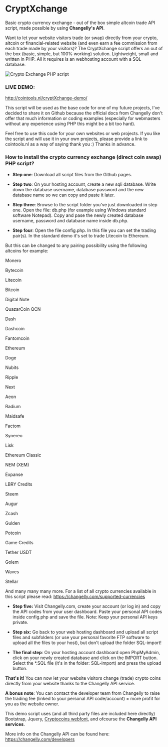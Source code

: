 # CryptXchange
Basic crypto currency exchange - out of the box simple altcoin trade API script, made possible by using **Changelly's API**.

Want to let your website visitors trade (or swap) directly from your crypto, altcoin or financial-related website (and even earn a fee commission from each trade made by your visitors)?
The CryptXchange script offers an out of the box (basic, simple, but 100% working) solution. Lightweight, small and written in PHP. All it requires is an webhosting account with a SQL database.

![Crypto Exchange PHP script](http://cointools.nl/uploads/cryptXchange1.jpg)

### LIVE DEMO: ###
http://cointools.nl/cryptXchange-demo/

This script will be used as the base code for one of my future projects, I've decided to share it on Github because the official docs from Changelly don't offer that much information or coding examples (especially for webmasters without any experience using PHP this might be a bit too hard).

Feel free to use this code for your own websites or web projects. If you like the script and will use it in your own projects, please provide a link to cointools.nl as a way of saying thank you :)
Thanks in advance.

### How to install the crypto currency exchange (direct coin swap) PHP script?

- **Step one**: Download all script files from the Github pages.

- **Step two**: On your hosting account, create a new sqli database. Write down the database username, database password and the new database name so we can copy and paste it later.

- **Step three**: Browse to the script folder you've just downloaded in step one. Open the file: db.php (for example using Windows standard software Notepad).
Copy and pase the newly created database username, password and database name inside db.php.

- **Step four**: Open the file config.php.
In this file you can set the trading pair(s). In the standard demo it's set to trade Litecoin to Ethereum. 

But this can be changed to any pairing possibility using the following altcoins for example:

Monero

Bytecoin

Litecoin

Bitcoin

Digital Note

QuazarCoin QCN

Dash

Dashcoin

Fantomcoin

Ethereum

Doge

Nubits

Ripple

Next

Aeon

Radium

Maidsafe

Factom

Synereo

Lisk

Ethereum Classic

NEM (XEM)

Expanse

LBRY Credits

Steem

Augur

Zcash

Gulden

Potcoin

Game Credits

Tether USDT

Golem

Waves

Stellar

And many many many more.
For a list of all crypto currencies available in this script please read: https://changelly.com/supported-currencies

- **Step five:** Visit Changelly.com, create your account (or log in) and copy the API codes from your user dashboard.
Paste your personal API codes inside config.php and save the file. Note: Keep your personal API keys private.

- **Step six:** Go back to your web hosting dashboard and upload all script files and subfolders (or use your personal favorite FTP software to upload all the files to your host), but don't upload the folder SQL-import!

- **The final step**: On your hosting account dashboard open PhpMyAdmin, click on your newly created database and click on the IMPORT button. Select the *.SQL file (it's in the folder: SQL-import) and press the upload button.



**That's it!** You can now let your website visitors change (trade) crypto coins directly from your website thanks to the Changelly API service.

**A bonus note**: You can contact the developer team from Changelly to raise the trading fee (linked to your personal API code/account) = more profit for you as the website owner.

This demo script uses (and all third party files are included here directly) Bootstrap, Jquery, [Cryptocoins webfont](https://github.com/allienworks/cryptocoins), and ofcourse the **Changelly API services**.

More info on the Changelly API can be found here: https://changelly.com/developers
